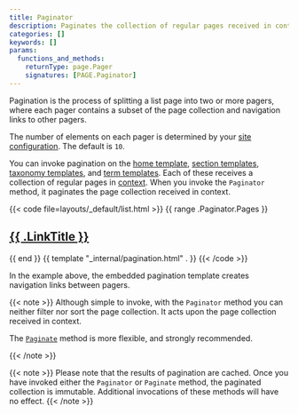 ```yaml
---
title: Paginator
description: Paginates the collection of regular pages received in context.
categories: []
keywords: []
params:
  functions_and_methods:
    returnType: page.Pager
    signatures: [PAGE.Paginator]
---
```


Pagination is the process of splitting a list page into two or more pagers, where each pager contains a subset of the page collection and navigation links to other pagers.

The number of elements on each pager is determined by your [site configuration]. The default is `10`.

[site configuration]: /configuration/pagination/

You can invoke pagination on the [home template], [section templates], [taxonomy templates], and [term templates]. Each of these receives a collection of regular pages in [context](g). When you invoke the `Paginator` method, it paginates the page collection received in context.

[home template]: /templates/types/#home
[section templates]: /templates/types/#section
[taxonomy templates]: /templates/types/#taxonomy
[term templates]: /templates/types/#term

{{< code file=layouts/_default/list.html >}}
{{ range .Paginator.Pages }}
  <h2><a href="{{ .RelPermalink }}">{{ .LinkTitle }}</a></h2>
{{ end }}
{{ template "_internal/pagination.html" . }}
{{< /code >}}

In the example above, the embedded pagination template creates navigation links between pagers.

{{< note >}}
Although simple to invoke, with the `Paginator` method you can neither filter nor sort the page collection. It acts upon the page collection received in context.

The [`Paginate`] method is more flexible, and strongly recommended.

[`paginate`]: /methods/page/paginate/
{{< /note >}}

{{< note >}}
Please note that the results of pagination are cached. Once you have invoked either the `Paginator` or `Paginate` method, the paginated collection is immutable. Additional invocations of these methods will have no effect.
{{< /note >}}

